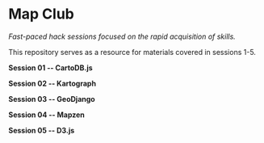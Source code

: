 # Map Club

_Fast-paced hack sessions focused on the rapid acquisition of skills._

This repository serves as a resource for materials covered in sessions 1-5.

**Session 01 -- CartoDB.js**

**Session 02 -- Kartograph**

**Session 03 -- GeoDjango**

**Session 04 -- Mapzen**

**Session 05 -- D3.js**